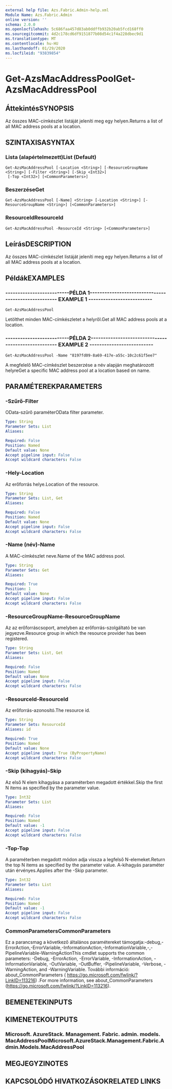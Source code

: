 ```yaml
---
external help file: Azs.Fabric.Admin-help.xml
Module Name: Azs.Fabric.Admin
online version: ''
schema: 2.0.0
ms.openlocfilehash: 5c686faa457d83ab0ddffb932b20ab5fcd168ff0
ms.sourcegitcommit: 4d2c178cd6df9151877b08d54c1f4a228dbec9d1
ms.translationtype: MT
ms.contentlocale: hu-HU
ms.lasthandoff: 01/29/2020
ms.locfileid: "93839854"
---
```

# <span data-ttu-id="c1fa0-101">Get-AzsMacAddressPool</span><span class="sxs-lookup"><span data-stu-id="c1fa0-101">Get-AzsMacAddressPool</span></span>

## <span data-ttu-id="c1fa0-102">Áttekintés</span><span class="sxs-lookup"><span data-stu-id="c1fa0-102">SYNOPSIS</span></span>
<span data-ttu-id="c1fa0-103">Az összes MAC-címkészlet listáját jeleníti meg egy helyen.</span><span class="sxs-lookup"><span data-stu-id="c1fa0-103">Returns a list of all MAC address pools at a location.</span></span>

## <span data-ttu-id="c1fa0-104">SZINTAXISA</span><span class="sxs-lookup"><span data-stu-id="c1fa0-104">SYNTAX</span></span>

### <span data-ttu-id="c1fa0-105">Lista (alapértelmezett)</span><span class="sxs-lookup"><span data-stu-id="c1fa0-105">List (Default)</span></span>
```
Get-AzsMacAddressPool [-Location <String>] [-ResourceGroupName <String>] [-Filter <String>] [-Skip <Int32>]
 [-Top <Int32>] [<CommonParameters>]
```

### <span data-ttu-id="c1fa0-106">Beszerzése</span><span class="sxs-lookup"><span data-stu-id="c1fa0-106">Get</span></span>
```
Get-AzsMacAddressPool [-Name] <String> [-Location <String>] [-ResourceGroupName <String>] [<CommonParameters>]
```

### <span data-ttu-id="c1fa0-107">ResourceId</span><span class="sxs-lookup"><span data-stu-id="c1fa0-107">ResourceId</span></span>
```
Get-AzsMacAddressPool -ResourceId <String> [<CommonParameters>]
```

## <span data-ttu-id="c1fa0-108">Leírás</span><span class="sxs-lookup"><span data-stu-id="c1fa0-108">DESCRIPTION</span></span>
<span data-ttu-id="c1fa0-109">Az összes MAC-címkészlet listáját jeleníti meg egy helyen.</span><span class="sxs-lookup"><span data-stu-id="c1fa0-109">Returns a list of all MAC address pools at a location.</span></span>

## <span data-ttu-id="c1fa0-110">Példák</span><span class="sxs-lookup"><span data-stu-id="c1fa0-110">EXAMPLES</span></span>

### <span data-ttu-id="c1fa0-111">--------------------------PÉLDA 1--------------------------</span><span class="sxs-lookup"><span data-stu-id="c1fa0-111">-------------------------- EXAMPLE 1 --------------------------</span></span>
```
Get-AzsMacAddressPool
```

<span data-ttu-id="c1fa0-112">Letölthet minden MAC-címkészletet a helyről.</span><span class="sxs-lookup"><span data-stu-id="c1fa0-112">Get all MAC address pools at a location.</span></span>

### <span data-ttu-id="c1fa0-113">--------------------------PÉLDA 2--------------------------</span><span class="sxs-lookup"><span data-stu-id="c1fa0-113">-------------------------- EXAMPLE 2 --------------------------</span></span>
```
Get-AzsMacAddressPool -Name "8197fd09-8a69-417e-a55c-10c2c61f5ee7"
```

<span data-ttu-id="c1fa0-114">A megfelelő MAC-címkészlet beszerzése a név alapján meghatározott helyre</span><span class="sxs-lookup"><span data-stu-id="c1fa0-114">Get a specific MAC address pool at a location based on name.</span></span>

## <span data-ttu-id="c1fa0-115">PARAMÉTEREK</span><span class="sxs-lookup"><span data-stu-id="c1fa0-115">PARAMETERS</span></span>

### <span data-ttu-id="c1fa0-116">-Szűrő</span><span class="sxs-lookup"><span data-stu-id="c1fa0-116">-Filter</span></span>
<span data-ttu-id="c1fa0-117">OData-szűrő paraméter</span><span class="sxs-lookup"><span data-stu-id="c1fa0-117">OData filter parameter.</span></span>

```yaml
Type: String
Parameter Sets: List
Aliases: 

Required: False
Position: Named
Default value: None
Accept pipeline input: False
Accept wildcard characters: False
```

### <span data-ttu-id="c1fa0-118">-Hely</span><span class="sxs-lookup"><span data-stu-id="c1fa0-118">-Location</span></span>
<span data-ttu-id="c1fa0-119">Az erőforrás helye.</span><span class="sxs-lookup"><span data-stu-id="c1fa0-119">Location of the resource.</span></span>

```yaml
Type: String
Parameter Sets: List, Get
Aliases: 

Required: False
Position: Named
Default value: None
Accept pipeline input: False
Accept wildcard characters: False
```

### <span data-ttu-id="c1fa0-120">-Name (név)</span><span class="sxs-lookup"><span data-stu-id="c1fa0-120">-Name</span></span>
<span data-ttu-id="c1fa0-121">A MAC-címkészlet neve.</span><span class="sxs-lookup"><span data-stu-id="c1fa0-121">Name of the MAC address pool.</span></span>

```yaml
Type: String
Parameter Sets: Get
Aliases: 

Required: True
Position: 1
Default value: None
Accept pipeline input: False
Accept wildcard characters: False
```

### <span data-ttu-id="c1fa0-122">-ResourceGroupName</span><span class="sxs-lookup"><span data-stu-id="c1fa0-122">-ResourceGroupName</span></span>
<span data-ttu-id="c1fa0-123">Az az erőforráscsoport, amelyben az erőforrás-szolgáltató be van jegyezve.</span><span class="sxs-lookup"><span data-stu-id="c1fa0-123">Resource group in which the resource provider has been registered.</span></span>

```yaml
Type: String
Parameter Sets: List, Get
Aliases: 

Required: False
Position: Named
Default value: None
Accept pipeline input: False
Accept wildcard characters: False
```

### <span data-ttu-id="c1fa0-124">-ResourceId</span><span class="sxs-lookup"><span data-stu-id="c1fa0-124">-ResourceId</span></span>
<span data-ttu-id="c1fa0-125">Az erőforrás-azonosító.</span><span class="sxs-lookup"><span data-stu-id="c1fa0-125">The resource id.</span></span>

```yaml
Type: String
Parameter Sets: ResourceId
Aliases: id

Required: True
Position: Named
Default value: None
Accept pipeline input: True (ByPropertyName)
Accept wildcard characters: False
```

### <span data-ttu-id="c1fa0-126">-Skip (kihagyás)</span><span class="sxs-lookup"><span data-stu-id="c1fa0-126">-Skip</span></span>
<span data-ttu-id="c1fa0-127">Az első N elem kihagyása a paraméterben megadott értékkel.</span><span class="sxs-lookup"><span data-stu-id="c1fa0-127">Skip the first N items as specified by the parameter value.</span></span>

```yaml
Type: Int32
Parameter Sets: List
Aliases: 

Required: False
Position: Named
Default value: -1
Accept pipeline input: False
Accept wildcard characters: False
```

### <span data-ttu-id="c1fa0-128">-Top</span><span class="sxs-lookup"><span data-stu-id="c1fa0-128">-Top</span></span>
<span data-ttu-id="c1fa0-129">A paraméterben megadott módon adja vissza a legfelső N-elemeket.</span><span class="sxs-lookup"><span data-stu-id="c1fa0-129">Return the top N items as specified by the parameter value.</span></span>
<span data-ttu-id="c1fa0-130">A-kihagyás paraméter után érvényes.</span><span class="sxs-lookup"><span data-stu-id="c1fa0-130">Applies after the -Skip parameter.</span></span>

```yaml
Type: Int32
Parameter Sets: List
Aliases: 

Required: False
Position: Named
Default value: -1
Accept pipeline input: False
Accept wildcard characters: False
```

### <span data-ttu-id="c1fa0-131">CommonParameters</span><span class="sxs-lookup"><span data-stu-id="c1fa0-131">CommonParameters</span></span>
<span data-ttu-id="c1fa0-132">Ez a parancsmag a következő általános paramétereket támogatja:-debug,-ErrorAction,-ErrorVariable,-InformationAction,-InformationVariable,-,-PipelineVariable-WarningAction</span><span class="sxs-lookup"><span data-stu-id="c1fa0-132">This cmdlet supports the common parameters: -Debug, -ErrorAction, -ErrorVariable, -InformationAction, -InformationVariable, -OutVariable, -OutBuffer, -PipelineVariable, -Verbose, -WarningAction, and -WarningVariable.</span></span> <span data-ttu-id="c1fa0-133">További információ: about_CommonParameters ( https://go.microsoft.com/fwlink/?LinkID=113216) .</span><span class="sxs-lookup"><span data-stu-id="c1fa0-133">For more information, see about_CommonParameters (https://go.microsoft.com/fwlink/?LinkID=113216).</span></span>

## <span data-ttu-id="c1fa0-134">BEMENETEK</span><span class="sxs-lookup"><span data-stu-id="c1fa0-134">INPUTS</span></span>

## <span data-ttu-id="c1fa0-135">KIMENETEK</span><span class="sxs-lookup"><span data-stu-id="c1fa0-135">OUTPUTS</span></span>

### <span data-ttu-id="c1fa0-136">Microsoft. AzureStack. Management. Fabric. admin. models. MacAddressPool</span><span class="sxs-lookup"><span data-stu-id="c1fa0-136">Microsoft.AzureStack.Management.Fabric.Admin.Models.MacAddressPool</span></span>

## <span data-ttu-id="c1fa0-137">MEGJEGYZI</span><span class="sxs-lookup"><span data-stu-id="c1fa0-137">NOTES</span></span>

## <span data-ttu-id="c1fa0-138">KAPCSOLÓDÓ HIVATKOZÁSOK</span><span class="sxs-lookup"><span data-stu-id="c1fa0-138">RELATED LINKS</span></span>

